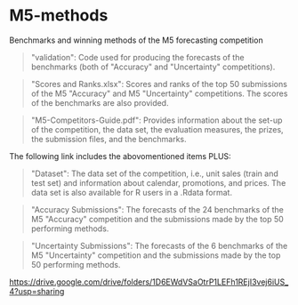 # M5-methods
Benchmarks and winning methods of the M5 forecasting competition

>"validation": Code used for producing the forecasts of the benchmarks (both of "Accuracy" and "Uncertainty" competitions).

>"Scores and Ranks.xlsx": Scores and ranks of the top 50 submissions of the M5 "Accuracy" and M5 "Uncertainty" competitions. The scores of the benchmarks are also provided.

>"M5-Competitors-Guide.pdf": Provides information about the set-up of the competition, the data set, the evaluation measures, the prizes, the submission files, and the benchmarks.



The following link includes the abovomentioned items PLUS:

>"Dataset": The data set of the competition, i.e., unit sales (train and test set) and information about calendar, promotions, and prices. The data set is also available for R users in a .Rdata format.

>"Accuracy Submissions": The forecasts of the 24 benchmarks of the M5 "Accuracy" competition and the submissions made by the top 50 performing methods.

>"Uncertainty Submissions": The forecasts of the 6 benchmarks of the M5 "Uncertainty" competition and the submissions made by the top 50 performing methods.

https://drive.google.com/drive/folders/1D6EWdVSaOtrP1LEFh1REjI3vej6iUS_4?usp=sharing


